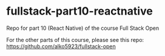# fullstack-part10-reactnative
Repo for part 10 (React Native) of the course Full Stack Open

For the other parts of this course, please see this repo: https://github.com/alko5923/fullstack-open
